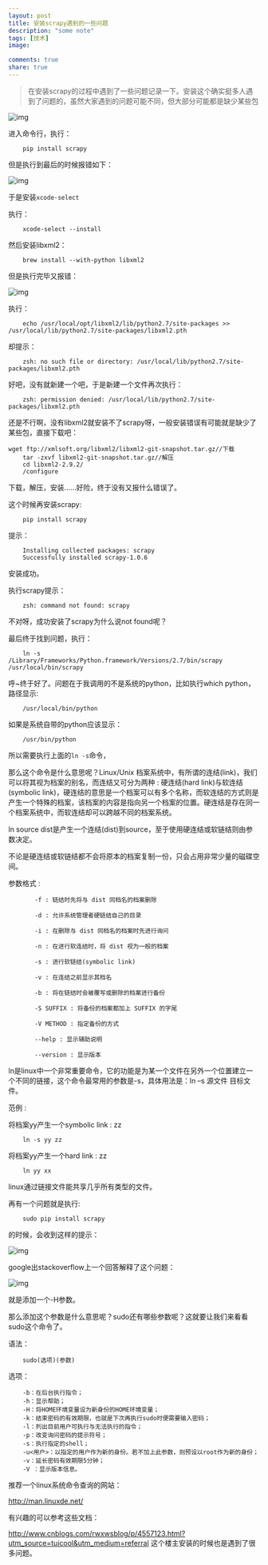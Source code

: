 ```yaml
---
layout: post
title: 安装scrapy遇到的一些问题
description: "some note"
tags: [技术]
image:

comments: true
share: true
---
```


> 在安装scrapy的过程中遇到了一些问题记录一下。安装这个确实挺多人遇到了问题的，虽然大家遇到的问题可能不同，但大部分可能都是缺少某些包

<!-- more -->

![img]({{site.url}}images/article/2016-5-3/1.png)

进入命令行，执行：

```
	pip install scrapy
```

但是执行到最后的时候报错如下：

![img]({{site.url}}images/article/2016-5-3/2.png)

于是安装```xcode-select```

执行：

```
	xcode-select --install
```

然后安装libxml2：

```
	brew install --with-python libxml2
```

但是执行完毕又报错：

![img]({{site.url}}images/article/2016-5-3/3.png)

执行：

```
	echo /usr/local/opt/libxml2/lib/python2.7/site-packages >> /usr/local/lib/python2.7/site-packages/libxml2.pth
```

却提示：

```
	zsh: no such file or directory: /usr/local/lib/python2.7/site-packages/libxml2.pth
```

好吧，没有就新建一个吧，于是新建一个文件再次执行：

```
	zsh: permission denied: /usr/local/lib/python2.7/site-packages/libxml2.pth
```

还是不行啊，没有libxml2就安装不了scrapy呀，一般安装错误有可能就是缺少了某些包，直接下载吧：

```
wget ftp://xmlsoft.org/libxml2/libxml2-git-snapshot.tar.gz//下载
	tar -zxvf libxml2-git-snapshot.tar.gz//解压
	cd libxml2-2.9.2/
	/configure
```

下载，解压，安装......好险，终于没有又报什么错误了。

这个时候再安装scrapy:

```
	pip install scrapy
```

提示：

```
	Installing collected packages: scrapy
	Successfully installed scrapy-1.0.6
```

安装成功。

执行scrapy提示：

```
	zsh: command not found: scrapy
```

不对呀，成功安装了scrapy为什么说not found呢？

最后终于找到问题，执行：

```
	ln -s  /Library/Frameworks/Python.framework/Versions/2.7/bin/scrapy /usr/local/bin/scrapy
```

呼~终于好了。问题在于我调用的不是系统的python，比如执行which python，路径显示:

```
	/usr/local/bin/python
```

如果是系统自带的python应该显示：

```
	/usr/bin/python
```

所以需要执行上面的```ln -s```命令，

那么这个命令是什么意思呢？Linux/Unix 档案系统中，有所谓的连结(link)，我们可以将其视为档案的别名，而连结又可分为两种 : 硬连结(hard link)与软连结(symbolic link)，硬连结的意思是一个档案可以有多个名称，而软连结的方式则是产生一个特殊的档案，该档案的内容是指向另一个档案的位置。硬连结是存在同一个档案系统中，而软连结却可以跨越不同的档案系统。

ln source dist是产生一个连结(dist)到source，至于使用硬连结或软链结则由参数决定。

不论是硬连结或软链结都不会将原本的档案复制一份，只会占用非常少量的磁碟空间。

参数格式 :

```
	　　-f : 链结时先将与 dist 同档名的档案删除

	　　-d : 允许系统管理者硬链结自己的目录

	　　-i : 在删除与 dist 同档名的档案时先进行询问

	　　-n : 在进行软连结时，将 dist 视为一般的档案

	　　-s : 进行软链结(symbolic link)

	　　-v : 在连结之前显示其档名

	　　-b : 将在链结时会被覆写或删除的档案进行备份

	　　-S SUFFIX : 将备份的档案都加上 SUFFIX 的字尾

	　　-V METHOD : 指定备份的方式

	　　--help : 显示辅助说明

	　　--version : 显示版本
```

ln是linux中一个非常重要命令，它的功能是为某一个文件在另外一个位置建立一个不同的链接，这个命令最常用的参数是-s，具体用法是：ln –s 源文件 目标文件。

范例 :

将档案yy产生一个symbolic link : zz

```
	ln -s yy zz
```

将档案yy产生一个hard link : zz

```
	ln yy xx
```

linux通过链接文件能共享几乎所有类型的文件。

再有一个问题就是执行:

```
	sudo pip install scrapy
```

的时候，会收到这样的提示：

![img]({{site.url}}images/article/2016-5-3/4.png)

google出stackoverflow上一个回答解释了这个问题：

![img]({{site.url}}images/article/2016-5-3/5.png)

就是添加一个-H参数。

那么添加这个参数是什么意思呢？sudo还有哪些参数呢？这就要让我们来看看sudo这个命令了。

语法：

```
	sudo(选项)(参数)
```

选项：

```
	-b：在后台执行指令；
	-h：显示帮助；
	-H：将HOME环境变量设为新身份的HOME环境变量；
	-k：结束密码的有效期限，也就是下次再执行sudo时便需要输入密码；
	-l：列出目前用户可执行与无法执行的指令；
	-p：改变询问密码的提示符号；
	-s：执行指定的shell；
	-u<用户>：以指定的用户作为新的身份。若不加上此参数，则预设以root作为新的身份；
	-v：延长密码有效期限5分钟；
	-V ：显示版本信息。
```

推荐一个linux系统命令查询的网站：

http://man.linuxde.net/

有兴趣的可以参考这些文档：

http://www.cnblogs.com/rwxwsblog/p/4557123.html?utm_source=tuicool&utm_medium=referral
这个楼主安装的时候也是遇到了很多问题。
